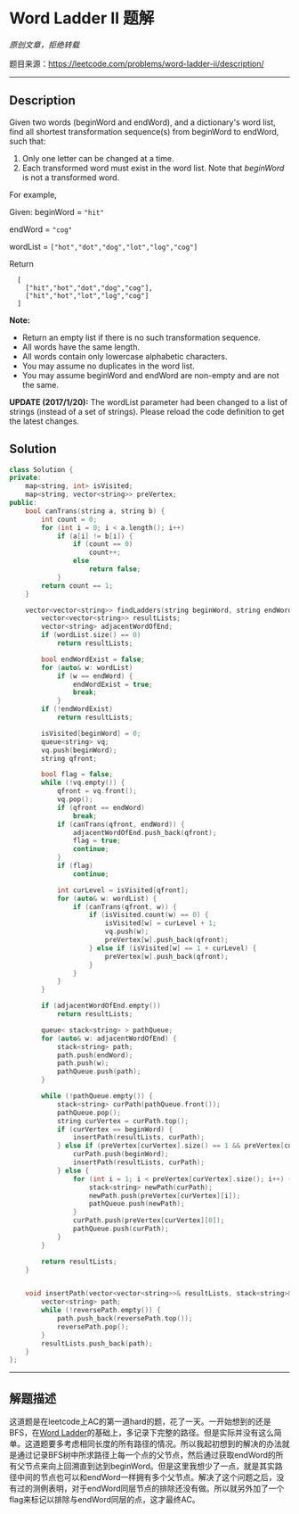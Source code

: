 # Word Ladder II 题解

*原创文章，拒绝转载*

题目来源：https://leetcode.com/problems/word-ladder-ii/description/

------

## Description

Given two words (beginWord and endWord), and a dictionary's word list, find all shortest transformation sequence(s) from beginWord to endWord, such that:

1. Only one letter can be changed at a time.
2. Each transformed word must exist in the word list. Note that *beginWord* is not a transformed word.

For example,

Given:
beginWord = `"hit"`

endWord = `"cog"`

wordList = `["hot","dot","dog","lot","log","cog"]`

Return
```
  [
    ["hit","hot","dot","dog","cog"],
    ["hit","hot","lot","log","cog"]
  ]
```

**Note:**
- Return an empty list if there is no such transformation sequence.
- All words have the same length.
- All words contain only lowercase alphabetic characters.
- You may assume no duplicates in the word list.
- You may assume beginWord and endWord are non-empty and are not the same.

**UPDATE (2017/1/20):**
The wordList parameter had been changed to a list of strings (instead of a set of strings). Please reload the code definition to get the latest changes.

## Solution
```cpp
class Solution {
private:
    map<string, int> isVisited;
    map<string, vector<string>> preVertex;
public:
    bool canTrans(string a, string b) {
        int count = 0;
        for (int i = 0; i < a.length(); i++)
            if (a[i] != b[i]) {
                if (count == 0)
                    count++;
                else
                    return false;
            }
        return count == 1;
    }

    vector<vector<string>> findLadders(string beginWord, string endWord, vector<string>& wordList) {
        vector<vector<string>> resultLists;
        vector<string> adjacentWordOfEnd;
        if (wordList.size() == 0)
            return resultLists;

        bool endWordExist = false;
        for (auto& w: wordList)
            if (w == endWord) {
                endWordExist = true;
                break;
            }
        if (!endWordExist)
            return resultLists;

        isVisited[beginWord] = 0;
        queue<string> vq;
        vq.push(beginWord);
        string qfront;

        bool flag = false;
        while (!vq.empty()) {
            qfront = vq.front();
            vq.pop();
            if (qfront == endWord)
                break;
            if (canTrans(qfront, endWord)) {
                adjacentWordOfEnd.push_back(qfront);
                flag = true;
                continue;
            }
            if (flag)
                continue;

            int curLevel = isVisited[qfront];
            for (auto& w: wordList) {
                if (canTrans(qfront, w)) {
                    if (isVisited.count(w) == 0) {
                        isVisited[w] = curLevel + 1;
                        vq.push(w);
                        preVertex[w].push_back(qfront);
                    } else if (isVisited[w] == 1 + curLevel) {
                        preVertex[w].push_back(qfront);
                    }
                }
            }
        }

        if (adjacentWordOfEnd.empty())
            return resultLists;

        queue< stack<string> > pathQueue;
        for (auto& w: adjacentWordOfEnd) {
            stack<string> path;
            path.push(endWord);
            path.push(w);
            pathQueue.push(path);
        }

        while (!pathQueue.empty()) {
            stack<string> curPath(pathQueue.front());
            pathQueue.pop();
            string curVertex = curPath.top();
            if (curVertex == beginWord) {
                insertPath(resultLists, curPath);                
            } else if (preVertex[curVertex].size() == 1 && preVertex[curVertex].back() == beginWord) {
                curPath.push(beginWord);
                insertPath(resultLists, curPath);
            } else {
                for (int i = 1; i < preVertex[curVertex].size(); i++) {
                    stack<string> newPath(curPath);
                    newPath.push(preVertex[curVertex][i]);
                    pathQueue.push(newPath);
                }
                curPath.push(preVertex[curVertex][0]);
                pathQueue.push(curPath);
            }
        }

        return resultLists;
    }


    void insertPath(vector<vector<string>>& resultLists, stack<string>& reversePath) {
        vector<string> path;
        while (!reversePath.empty()) {
            path.push_back(reversePath.top());
            reversePath.pop();
        }
        resultLists.push_back(path);
    }
};
```

------

## 解题描述

这道题是在leetcode上AC的第一道hard的题，花了一天。一开始想到的还是BFS，在[Word Ladder](https://leetcode.com/problems/word-ladder/description/)的基础上，多记录下完整的路径。但是实际并没有这么简单。这道题要多考虑相同长度的所有路径的情况。所以我起初想到的解决的办法就是通过记录BFS树中所求路径上每一个点的父节点，然后通过获取endWord的所有父节点来向上回溯直到达到beginWord。但是这里我想少了一点，就是其实路径中间的节点也可以和endWord一样拥有多个父节点。解决了这个问题之后，没有过的测例表明，对于endWord同层节点的排除还没有做。所以就另外加了一个flag来标记以排除与endWord同层的点，这才最终AC。